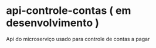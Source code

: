 # api-controle-contas ( em desenvolvimento )
Api do microserviço usado para controle de contas a pagar
